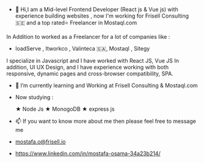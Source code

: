 - 👋 Hi,I am a Mid-level Frontend Developer (React js & Vue js) with experience building websites , now I'm working for Frisell Consulting 🇸🇪 and a top rated⭐ Freelancer in Mostaql.com

In Addition to worked as a Freelancer for a lot of companies like :
- loadServe , Itworkco , Valinteca 🇸🇦, Mostaql , Sitegy

I specialize in Javascript and I have worked with React JS, Vue JS In addition, UI UX Design, and I have experience working with both responsive, dynamic pages and cross-browser compatibility, SPA.

- 🌱 I’m currently learning and Working at Frisell Consulting & Mostaql.com

- Now studying :

  ★ Node Js
  ★ MonogoDB
  ★ express js

- 📫 If you want to know more about me then please feel free to message me
 
- mostafa.o@frisell.io

- https://www.linkedin.com/in/mostafa-osama-34a23b214/
